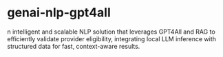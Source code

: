 # genai-nlp-gpt4all
n intelligent and scalable NLP solution that leverages GPT4All and RAG to efficiently validate provider eligibility, integrating local LLM inference with structured data for fast, context-aware results.
